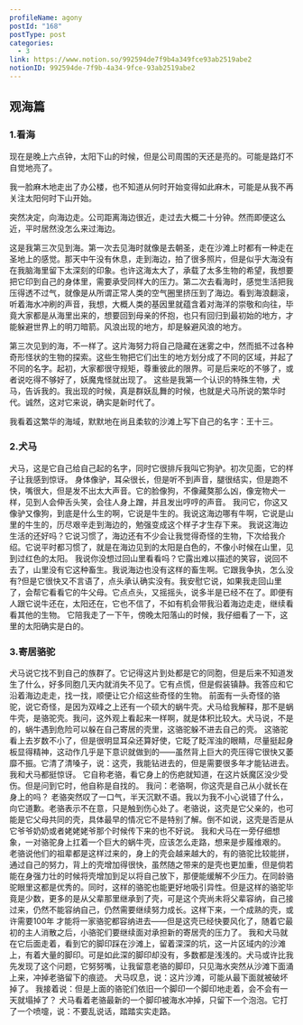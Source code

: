```yaml
---
profileName: agony
postId: "168"
postType: post
categories:
  - 3
link: https://www.notion.so/992594de7f9b4a349fce93ab2519abe2
notionID: 992594de-7f9b-4a34-9fce-93ab2519abe2
---
```

## 观海篇

### 1.看海
现在是晚上六点钟，太阳下山的时候，但是公司周围的天还是亮的。可能是路灯不自觉地亮了。

我一脸麻木地走出了办公楼，也不知道从何时开始变得如此麻木，可能是从我不再关注太阳何时下山开始。

突然决定，向海边走。公司距离海边很近，走过去大概二十分钟。然而即便这么近，平时居然没怎么来过海边。

这是我第三次见到海。第一次去见海时就像是去朝圣，走在沙滩上时都有一种走在圣地上的感觉。那天中午没有休息，走到海边，拍了很多照片，但是似乎大海没有在我脑海里留下太深刻的印象。也许这海太大了，承载了太多生物的希望，我想要把它印到自己的身体里，需要承受同样大的压力。第二次去看海时，感觉生活把我压得透不过气，就像是从所谓正常人类的空气圈里挤压到了海边。看到海浪翻滚，听着海水冲刷的声音，我想，大概人类的基因里就蕴含着对海洋的崇敬和向往，毕竟大家都是从海里出来的，想要回到母亲的怀抱，也只有回归到最初始的地方，才能躲避世界上的明刀暗箭。风浪出现的地方，却是躲避风浪的地方。

第三次见到的海，不一样了。这片海努力将自己隐藏在迷雾之中，然而抵不过各种奇形怪状的生物的探索。这些生物把它们出生的地方划分成了不同的区域，并起了不同的名字。起初，大家都很守规矩，尊重彼此的限界。可是后来吃的不够了，或者说吃得不够好了，妖魔鬼怪就出现了。
这些是我第一个认识的特殊生物，犬马，告诉我的。我出现的时候，真是群妖乱舞的时候，也就是犬马所说的繁华时代。诚然，这对它来说，确实是新时代了。

我看着这繁华的海域，默默地在尚且柔软的沙滩上写下自己的名字：王十三。

### 2.犬马

犬马，这是它自己给自己起的名字，同时它很排斥我叫它狗驴。初次见面，它的样子让我感到惊讶。
身体像驴，耳朵很长，但是听不到声音，腿很结实，但是跑不快，嘴很大，但是发不出太大声音。它的脸像狗，不像藏獒那么凶，像宠物犬一样，见到人会伸舌头笑，会往人身上蹭，并且发出哼哼的声音。
我问它，你这又像驴又像狗，到底是什么生的啊，它说是牛生的。我说这海边哪有牛啊，它说是山里的牛生的，历尽艰辛走到海边的，勉强变成这个样子才生存下来。
我说这海边生活的还好吗？它说习惯了，海边还有不少会让我觉得奇怪的生物，下次给我介绍。它说平时都习惯了，就是在海边见到的太阳是白色的，不像小时候在山里，见到过红色的太阳。
我说你没想过回山里看看吗？它露出难以描述的笑容，说回不去了，山里没有它这种畜生。我说海边也没有这样的畜生啊。它跟我争执，怎么没有?但是它很快又不言语了，点头承认确实没有。我安慰它说，如果我走回山里了，会帮它看看它的牛父母。它点点头，又摇摇头，说多半是已经不在了。即便有人跟它说牛还在，太阳还在，它也不信了，不如有机会带我沿着海边走走，继续看看其他的生物。
它陪我走了一下午，傍晚太阳落山的时候，我仔细看了一下，这里的太阳确实是白的。

### 3.寄居骆驼
犬马说它找不到自己的族群了。它记得这片到处都是它的同胞，但是后来不知道发生了什么，好多同胞几天内就消失不见了。它有点慌，但是假装镇静。我答应和它沿着海边走走，找一找，顺便让它介绍这些奇怪的生物。
前面有一头奇怪的骆驼，说它奇怪，是因为双峰之上还有一个硕大的蜗牛壳。犬马给我解释，那不是蜗牛壳，是骆驼壳。我问，这外观上看起来一样啊，就是体积比较大。犬马说，不是的，蜗牛遇到危险可以躲在自己寄居的壳里，这骆驼躲不进去自己的壳。
这骆驼看上去岁数不小了，但是很明显耳朵还算好使，它眨了眨浑浊的眼睛，尽量挺起身板显得精神，这动作几乎是下意识就做到的——虽然背上巨大的壳压得它很快又萎靡不振。它清了清嗓子，说：这壳，我能钻进去的，但是需要很多年才能钻进去。我和犬马都挺惊讶。
它自称老骆，看它身上的伤疤就知道，在这片妖魔区没少受伤。但是问到它时，他自称是自找的。
我问：老骆啊，你这壳是自己从小就长在身上的吗？
老骆突然叹了一口气，半天沉默不语。我以为我不小心说错了什么，向它道歉。老骆表示不在意，只是触到伤心处了。老骆说，这壳是它父亲的，也可能是它父母共同的壳，具体最早的情况它不是特别了解。倒不如说，这壳是否是从它爷爷奶奶或者姥姥姥爷那个时候传下来的也不好说。
我和犬马在一旁仔细想象，一对骆驼身上扛着一个巨大的蜗牛壳，应该怎么走路，想来是步履维艰的。
老骆说他们的祖辈都是这样过来的，身上的壳会越来越大的，有的骆驼比较能拼，通过自己的努力，背上的壳增加得很快，虽然随之带来的是壳也更加重，但是倘若能在身强力壮的时候将壳增加到足以将自己放下，那便能缓解不少压力。在同龄骆驼眼里这都是优秀的。同时，这样的骆驼也能更好地吸引异性。但是这样的骆驼毕竟是少数，更多的是从父辈那里继承到了壳，可是这个壳尚未将父辈容纳，自己接过来，仍然不能容纳自己，仍然需要继续努力成长。这样下来，一个成熟的壳，或许需要100年 才能将一家骆驼都容纳进去——但是这壳已经快要风化了，随着它最初的主人消散之后，小骆驼们要继续面对承担新的寄居壳的压力了。
我和犬马就在它后面走着，看到它的脚印踩在沙滩上，留着深深的坑，这一片区域内的沙滩上，有着大量的脚印。可是如此深的脚印却没有，多数都是浅浅的。犬马或许比我先发现了这个问题，它努努嘴，让我留意老骆的脚印，只见海水突然从沙滩下面涌上来，冲掉老骆留下的痕迹。
犬马叹息，说：这片沙滩，可能从最下面就被破坏掉了。
我接着说：但是上面的骆驼们依旧一个脚印一个脚印地走着，会不会有一天就塌掉了？
犬马看着老骆最新的一个脚印被海水冲掉，只留下一个泡泡。它打了一个喷嚏，说：不要乱说话，踏踏实实走路。